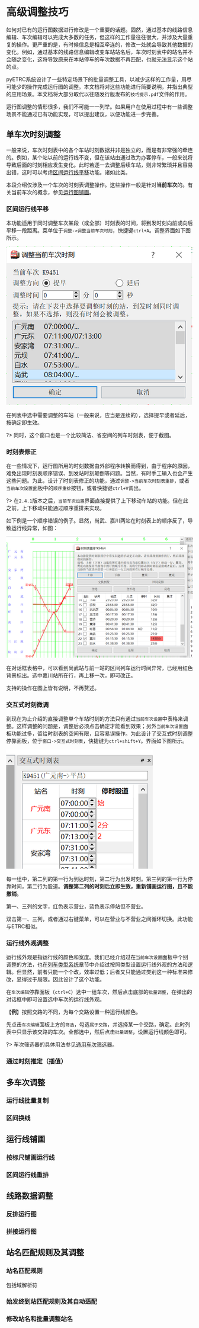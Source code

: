 # 高级调整技巧

如何对已有的运行图数据进行修改是一个重要的话题。固然，通过基本的线路信息编辑、车次编辑可以完成大多数的任务，但这样的工作量往往很大，并涉及大量重复的操作。更严重的是，有时候信息是相互牵连的，修改一处就会导致其他数据的变化。例如，通过基本的线路信息编辑改变车站站名后，车次时刻表中的站名并不会随之变化，这将导致原来在本站停车的车次数据不再匹配，也就无法显示这个站的点。

pyETRC系统设计了一些特定场景下的批量调整工具，以减少这样的工作量，用尽可能少的操作完成运行图的调整。本文档将对这些功能进行简要说明，并指出典型的应用场景。本文档将大部分取代以往随发行版发布的`技巧提示.pdf`文件的作用。

运行图调整的情形很多，我们不可能一一列举。如果用户在使用过程中有一些调整场景不能通过已有功能实现，可以提出建议，以便功能进一步完善。

## 单车次时刻调整

一般来说，车次时刻表中的各个车站时刻数据并非是独立的，而是有非常强的牵连的。例如，某个站以前的运行线不变，但在该站由通过改为办客停车，一般来说将导致后面的时刻相应发生变化。此时若逐一去调整后续车站，则非常繁琐并且容易出错，这时可以考虑[区间运行线平移](#区间运行线平移)功能。诸如此类。

本段介绍仅涉及一个车次的时刻表调整操作。这些操作一般是针对**当前车次**的。有关当前车次的概念，参见[运行图铺画](main/overview#运行图铺画)。

### 区间运行线平移

本功能适用于同时调整车次某段（或全部）时刻表的时间，将到发时刻向前或向后平移一段距离。菜单位于`调整->调整当前车次时刻`，快捷键`ctrl+A`。调整界面如下图所示。

![adjust](img/adjust.png)

在列表中选中需要调整的车站（一般来说，应当是连续的），选择提早或者延后，按确定即生效。

?> 同时，这个窗口也是一个比较简洁、省空间的列车时刻表，便于截图。

### 时刻表修正

在一些情况下，运行图所用的时刻数据由外部程序转换而得到，由于程序的原因，难免出现时刻表顺序错误、到发站时刻颠倒等问题。当然，有时手工输入也会产生这些问题。为此，设计了时刻表修正的功能，通过`调整->当前车次时刻表重排`，或者`当前车次设置`面板中的`顺序重排`按钮，或者快捷键`ctrl+V`调出。

?> 在`2.4.1`版本之后，`当前车次设置`界面直接提供了上下移动车站的功能。但在此之前，上下移动只能通过顺序重排来实现。

如下例是一个顺序错误的例子。显然，尚武、嘉川两站在时刻表上的顺序反了，导致运行线异常，如图：

![correction](img/correction.png)

在对话框表格中，可以看到尚武站与前一站的区间列车运行时间异常，已经用红色背景标出。选中嘉川站所在行，再上移一次，即可改正。

支持的操作在图上皆有说明，不再赘述。

### 交互式时刻微调

到现在为止介绍的直接调整单个车站时刻的方法只有通过`当前车次设置`中表格来调整。这样调整的问题是，调整后必须点击确定才能看到效果；另外`当前车次设置`面板功能过多，留给时刻表的空间有限，且容易误操作。为此设计了交互式时刻调整停靠面板，位于`窗口->交互式时刻表`，快捷键为`ctrl+shift+Y`。界面如下图所示。

![interactive](img/interactive.png)

每一组中，第二列的第一行为到达时刻，第二行为出发时刻。第三列的第一行为停靠时间，第二行为股道。**调整第二列的时刻后立即生效，重新铺画运行图，且不能撤销**。

第一、三列的文字，红色表示营业，蓝色表示停站但不营业。

双击第一、三列，或者通过右键菜单，可以在营业与不营业之间循环切换。此功能与ETRC相似。

### 运行线外观调整

运行线外观是指运行线的颜色和宽度。我们已经介绍过在`当前车次设置`面板中个别调整的方法，也在[列车类型系统](main/data#列车类型系统)章节中介绍过按照类型设置运行线外观的方法和逻辑。但显然，前者只能一个个改，效率过低；后者又只能通过类别这一种标准来修改，显得过于局限。因此设计了这个功能。

在`车次编辑`停靠面板（`ctrl+C`）选中一组车次，然后点击底部的`批量调整`，在弹出的对话框中即可设置选中车次的运行线外观。

【**例**】按照交路的不同，为每个交路设置一种运行线颜色。

先点击`车次编辑`面板上方的`筛选`，勾选`属于交路`，并选择某一个交路，确定。此时列表中只显示该交路的车次。全部选中，然后点击`批量调整`，设置运行线颜色即可。

?> 车次筛选器的具体用法参见[通用车次筛选器](main/review#通用车次筛选器)。

### 通过时刻推定（插值）



## 多车次调整

### 运行线批量复制

### 区间换线



## 运行线铺画

### 按标尺铺画运行线

### 区间运行线重排



## 线路数据调整

### 反排运行图

### 拼接运行图



## 站名匹配规则及其调整

### 站名匹配规则

包括域解析符

### 始发终到站匹配规则及其自动适配

### 修改站名和批量调整站名

### 

